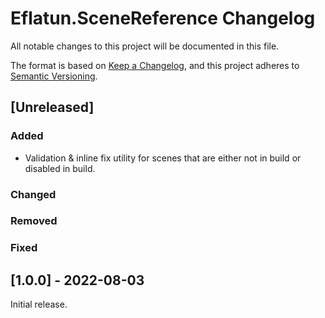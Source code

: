 # Eflatun.SceneReference Changelog
All notable changes to this project will be documented in this file.

The format is based on [Keep a Changelog](https://keepachangelog.com/en/1.0.0/), and this project adheres to [Semantic Versioning](https://semver.org/spec/v2.0.0.html).



## [Unreleased]

### Added
- Validation & inline fix utility for scenes that are either not in build or disabled in build.

### Changed

### Removed

### Fixed



## [1.0.0] - 2022-08-03

Initial release.
